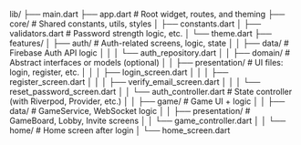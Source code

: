 lib/
├── main.dart
├── app.dart                   # Root widget, routes, and theming
├── core/                      # Shared constants, utils, styles
│   ├── constants.dart
│   ├── validators.dart        # Password strength logic, etc.
│   └── theme.dart
├── features/
│   ├── auth/                  # Auth-related screens, logic, state
│   │   ├── data/              # Firebase Auth API logic
│   │   │   └── auth_repository.dart
│   │   ├── domain/            # Abstract interfaces or models (optional)
│   │   ├── presentation/      # UI files: login, register, etc.
│   │   │   ├── login_screen.dart
│   │   │   ├── register_screen.dart
│   │   │   ├── verify_email_screen.dart
│   │   │   └── reset_password_screen.dart
│   │   └── auth_controller.dart  # State controller (with Riverpod, Provider, etc.)
│
│   ├── game/                  # Game UI + logic
│   │   ├── data/              # GameService, WebSocket logic
│   │   ├── presentation/      # GameBoard, Lobby, Invite screens
│   │   └── game_controller.dart
│
│   └── home/                  # Home screen after login
│       └── home_screen.dart
